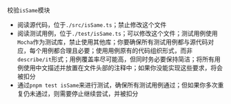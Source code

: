 校验`isSame`模块

- 阅读源代码，位于`./src/isSame.ts`；禁止修改这个文件
- 阅读测试用例，位于`./test/isSame.ts`；可以修改这个文件；测试用例使用`Mocha`作为测试库，禁止使用其他库；你要确保所有测试用例都与源代码对应，每个用例都合理且必要；使用用例原有的代码组织形式，而非`describe/it`形式；用例覆盖率尽可能高，但同时务必要保持简洁；将所有用例使用中文描述并放置在文件头部的注释中；如果你没能实现这些要求，将会被扣分
- 通过`pnpm test isSame`来进行测试，确保所有测试用例通过；但如果你多次重复仍未通过，则需要停止继续尝试，并被扣分
